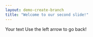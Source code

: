 ```yaml
---
layout: demo-create-branch
title: "Welcome to our second slide!"
---
```

Your text
Use the left arrow to go back!
